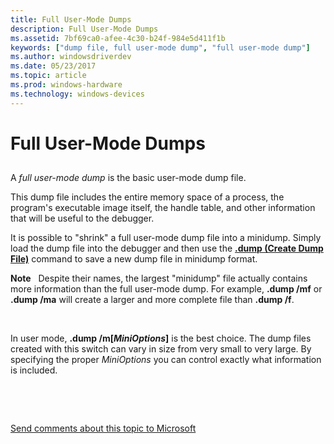 ```yaml
---
title: Full User-Mode Dumps
description: Full User-Mode Dumps
ms.assetid: 7bf69ca0-afee-4c30-b24f-984e5d411f1b
keywords: ["dump file, full user-mode dump", "full user-mode dump"]
ms.author: windowsdriverdev
ms.date: 05/23/2017
ms.topic: article
ms.prod: windows-hardware
ms.technology: windows-devices
---
```


# Full User-Mode Dumps


## <span id="ddk_full_user_mode_dumps_dbg"></span><span id="DDK_FULL_USER_MODE_DUMPS_DBG"></span>


A *full user-mode dump* is the basic user-mode dump file.

This dump file includes the entire memory space of a process, the program's executable image itself, the handle table, and other information that will be useful to the debugger.

It is possible to "shrink" a full user-mode dump file into a minidump. Simply load the dump file into the debugger and then use the [**.dump (Create Dump File)**](-dump--create-dump-file-.md) command to save a new dump file in minidump format.

**Note**   Despite their names, the largest "minidump" file actually contains more information than the full user-mode dump. For example, **.dump /mf** or **.dump /ma** will create a larger and more complete file than **.dump /f**.

 

In user mode, **.dump /m\[***MiniOptions***\]** is the best choice. The dump files created with this switch can vary in size from very small to very large. By specifying the proper *MiniOptions* you can control exactly what information is included.

 

 

[Send comments about this topic to Microsoft](mailto:wsddocfb@microsoft.com?subject=Documentation%20feedback%20[debugger\debugger]:%20Full%20User-Mode%20Dumps%20%20RELEASE:%20%285/15/2017%29&body=%0A%0APRIVACY%20STATEMENT%0A%0AWe%20use%20your%20feedback%20to%20improve%20the%20documentation.%20We%20don't%20use%20your%20email%20address%20for%20any%20other%20purpose,%20and%20we'll%20remove%20your%20email%20address%20from%20our%20system%20after%20the%20issue%20that%20you're%20reporting%20is%20fixed.%20While%20we're%20working%20to%20fix%20this%20issue,%20we%20might%20send%20you%20an%20email%20message%20to%20ask%20for%20more%20info.%20Later,%20we%20might%20also%20send%20you%20an%20email%20message%20to%20let%20you%20know%20that%20we've%20addressed%20your%20feedback.%0A%0AFor%20more%20info%20about%20Microsoft's%20privacy%20policy,%20see%20http://privacy.microsoft.com/default.aspx. "Send comments about this topic to Microsoft")




